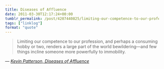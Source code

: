 ```yaml
---
title: Diseases of Affluence
date: 2011-03-30T12:17:24+00:00
tumblr_permalink: /post/4207440825/limiting-our-competence-to-our-profession-and
tags: ["linklog"]
format: "quote"
---
```


> Limiting our competence to our profession, and perhaps a consuming hobby or two, renders a large part of the world bewildering—and few things incline someone more powerfully to immobility.

— <cite>[Kevin Patterson, _Diseases of Affluence_](https://maisonneuve.org/article/2010/11/15/the-diseases-affluence/)</cite>
